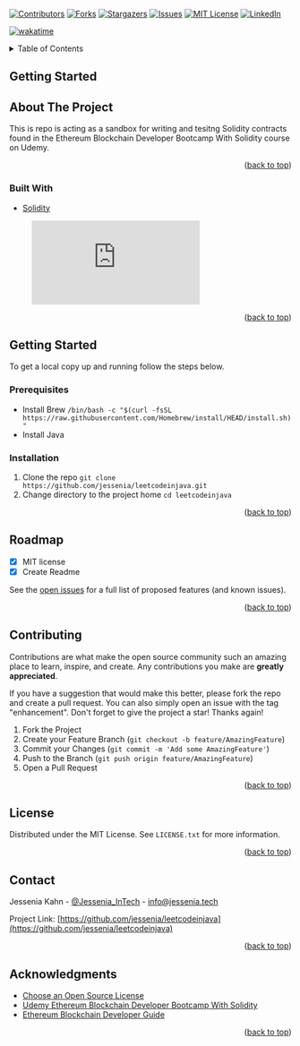 <div id="top"></div>
<!--
*** Thanks for checking out the Best-README-Template. If you have a suggestion
*** that would make this better, please fork the repo and create a pull request
*** or simply open an issue with the tag "enhancement".
*** Don't forget to give the project a star!
*** Thanks again! Now go create something AMAZING! :D
-->



<!-- PROJECT SHIELDS -->
<!--
*** I'm using markdown "reference style" links for readability.
*** Reference links are enclosed in brackets [ ] instead of parentheses ( ).
*** See the bottom of this document for the declaration of the reference variables
*** for contributors-url, forks-url, etc. This is an optional, concise syntax you may use.
*** https://www.markdownguide.org/basic-syntax/#reference-style-links
-->
[![Contributors][contributors-shield]][contributors-url]
[![Forks][forks-shield]][forks-url]
[![Stargazers][stars-shield]][stars-url]
[![Issues][issues-shield]][issues-url]
[![MIT License][license-shield]][license-url]
[![LinkedIn][linkedin-shield]][linkedin-url]

[![wakatime](https://wakatime.com/badge/user/3db30390-e427-473b-ac71-eb358bd4e3e9/project/430ade7f-b09b-4397-b114-d39532460877.svg)](https://wakatime.com/badge/user/3db30390-e427-473b-ac71-eb358bd4e3e9/project/430ade7f-b09b-4397-b114-d39532460877)


<!-- TABLE OF CONTENTS -->
<details>
  <summary>Table of Contents</summary>
  <ol>
    <li>
      <a href="#about-the-project">About The Project</a>
      <ul>
        <li><a href="#built-with">Built With</a></li>
      </ul>
    </li>
    <li>
      <a href="#getting-started">Getting Started</a>
      <ul>
        <li><a href="#prerequisites">Prerequisites</a></li>
        <li><a href="#installation">Installation</a></li>
      </ul>
    </li>
    <li><a href="#roadmap">Roadmap</a></li>
    <li><a href="#contributing">Contributing</a></li>
    <li><a href="#license">License</a></li>
    <li><a href="#contact">Contact</a></li>
    <li><a href="#acknowledgments">Acknowledgments</a></li>
  </ol>
</details>


<!-- Getting STARTED-->
## Getting Started

<!-- ABOUT THE PROJECT -->
## About The Project
This is repo is acting as a sandbox for writing and tesitng Solidity contracts found in the Ethereum Blockchain Developer Bootcamp With Solidity course on Udemy. 


<p align="right">(<a href="#top">back to top</a>)</p>

### Built With
* [Solidity](https://docs.soliditylang.org/)

<figure><embed src="https://wakatime.com/share/@jessenia/f2089f69-d26a-45c1-84a5-bbf6f1a6a034.svg"></embed></figure>


<p align="right">(<a href="#top">back to top</a>)</p>

<!-- GETTING STARTED -->
## Getting Started
To get a local copy up and running follow the steps below.

### Prerequisites
* Install Brew `/bin/bash -c "$(curl -fsSL https://raw.githubusercontent.com/Homebrew/install/HEAD/install.sh)"`
* Install Java 


### Installation
1. Clone the repo `git clone https://github.com/jessenia/leetcodeinjava.git`
2. Change directory to the project home `cd leetcodeinjava`

<p align="right">(<a href="#top">back to top</a>)</p>

<!-- ROADMAP -->
## Roadmap
- [x] MIT license
- [x] Create Readme

See the [open issues](https://github.com/jessenia/leetcodeinjava/issues) for a full list of proposed features (and known issues).

<p align="right">(<a href="#top">back to top</a>)</p>



<!-- CONTRIBUTING -->
## Contributing

Contributions are what make the open source community such an amazing place to learn, inspire, and create. Any contributions you make are **greatly appreciated**.

If you have a suggestion that would make this better, please fork the repo and create a pull request. You can also simply open an issue with the tag "enhancement".
Don't forget to give the project a star! Thanks again!

1. Fork the Project
2. Create your Feature Branch (`git checkout -b feature/AmazingFeature`)
3. Commit your Changes (`git commit -m 'Add some AmazingFeature'`)
4. Push to the Branch (`git push origin feature/AmazingFeature`)
5. Open a Pull Request

<p align="right">(<a href="#top">back to top</a>)</p>


<!-- LICENSE -->
## License

Distributed under the MIT License. See `LICENSE.txt` for more information.

<p align="right">(<a href="#top">back to top</a>)</p>

<!-- CONTACT -->
## Contact

Jessenia Kahn - [@Jessenia_InTech](https://twitter.com/Jessenia_InTech) - info@jessenia.tech

Project Link: [https://github.com/jessenia/leetcodeinjava](https://github.com/jessenia/leetcodeinjava)

<p align="right">(<a href="#top">back to top</a>)</p>

<!-- ACKNOWLEDGMENTS -->
## Acknowledgments
* [Choose an Open Source License](https://choosealicense.com)
* [Udemy Ethereum Blockchain Developer Bootcamp With Solidity](https://www.udemy.com/course/blockchain-developer)
* [Ethereum Blockchain Developer Guide](https://ethereum-blockchain-developer.com/)

<p align="right">(<a href="#top">back to top</a>)</p>


<!-- MARKDOWN LINKS & IMAGES -->
[contributors-shield]: https://img.shields.io/github/contributors/jessenia/leetcodeinjava.svg?style=for-the-badge
[contributors-url]: https://github.com/jessenia/leetcodeinjava/graphs/contributors
[forks-shield]: https://img.shields.io/github/forks/jessenia/leetcodeinjava.svg?style=for-the-badge
[forks-url]: https://github.com/jessenia/leetcodeinjava/network/members
[stars-shield]: https://img.shields.io/github/stars/jessenia/leetcodeinjava.svg?style=for-the-badge
[stars-url]: https://github.com/jessenia/leetcodeinjava/stargazers
[issues-shield]: https://img.shields.io/github/issues/jessenia/leetcodeinjava.svg?style=for-the-badge
[issues-url]: https://github.com/jessenia/leetcodeinjava/issues
[license-shield]: https://img.shields.io/github/license/jessenia/leetcodeinjava.svg?style=for-the-badge
[license-url]: https://github.com/jessenia/leetcodeinjava/LICENSE.txt
[linkedin-shield]: https://img.shields.io/badge/-LinkedIn-black.svg?style=for-the-badge&logo=linkedin&colorB=555
[linkedin-url]: https://linkedin.com/in/jessenia

